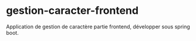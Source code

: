 # gestion-caracter-frontend
Application de gestion de caractère partie frontend,  développer sous spring boot.
